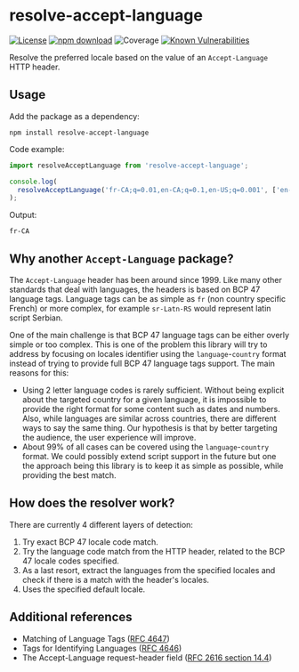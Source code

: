 # resolve-accept-language

[![License](https://img.shields.io/npm/l/make-coverage-badge.svg)](https://opensource.org/licenses/MIT)
[![npm download](https://img.shields.io/npm/dw/resolve-accept-language.svg)](https://www.npmjs.com/package/resolve-accept-language)
![Coverage](https://img.shields.io/badge/Coverage-100%25-brightgreen.svg)
[![Known Vulnerabilities](https://snyk.io/test/github/Avansai/resolve-accept-language/badge.svg?targetFile=package.json)](https://snyk.io/test/github/Avansai/resolve-accept-language?targetFile=package.json)

Resolve the preferred locale based on the value of an `Accept-Language` HTTP header.

## Usage

Add the package as a dependency:

```
npm install resolve-accept-language
```

Code example:

```ts
import resolveAcceptLanguage from 'resolve-accept-language';

console.log(
  resolveAcceptLanguage('fr-CA;q=0.01,en-CA;q=0.1,en-US;q=0.001', ['en-US', 'fr-CA'], 'en-US')
);
```

Output:

```
fr-CA
```

## Why another `Accept-Language` package?

The `Accept-Language` header has been around since 1999. Like many other standards that deal with languages, the headers is based
on BCP 47 language tags. Language tags can be as simple as `fr` (non country specific French) or more complex, for example
`sr-Latn-RS` would represent latin script Serbian.

One of the main challenge is that BCP 47 language tags can be either overly simple or too complex. This is one of the problem this
library will try to address by focusing on locales identifier using the `language`-`country` format instead of trying to provide
full BCP 47 language tags support. The main reasons for this:

- Using 2 letter language codes is rarely sufficient. Without being explicit about the targeted country for a given language, it is impossible to provide the right format for some content such as dates and numbers. Also, while languages are similar across countries, there are different ways to say the same thing. Our hypothesis is that by better targeting the audience, the user experience will improve.
- About 99% of all cases can be covered using the `language`-`country` format. We could possibly extend script support in the future but one the approach being this library is to keep it as simple as possible, while providing the best match.

## How does the resolver work?

There are currently 4 different layers of detection:

1. Try exact BCP 47 locale code match.
2. Try the language code match from the HTTP header, related to the BCP 47 locale codes specified.
3. As a last resort, extract the languages from the specified locales and check if there is a match with the header's locales.
4. Uses the specified default locale.

## Additional references

- Matching of Language Tags ([RFC 4647](https://tools.ietf.org/html/rfc4647))
- Tags for Identifying Languages ([RFC 4646](https://tools.ietf.org/html/rfc4646))
- The Accept-Language request-header field ([RFC 2616 section 14.4](https://tools.ietf.org/html/rfc2616#section-14.4))


